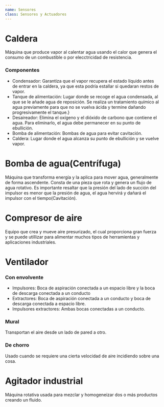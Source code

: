```yaml
---
name: Sensores
class: Sensores y Actuadores
---
```

# Caldera

Máquina que produce vapor al calentar agua usando el calor que genera el consumo de un combustible o por elecctricidad de resistencia.

### Componentes

- Condensador: Garantiza que el vapor recupera el estado líquido antes de entrar en la caldera, ya que esta podría estallar si quedaran restos de vapor.
- Tanque de alimentación: Lugar donde se recoge el agua condensada, al que se le añade agua de reposición. Se realiza un tratamiento químico al agua previamente para que no se vuelva ácida y termine dañando progresivamente el tanque.}
- Desaireador: Elimina el oxígeno y el dióxido de carbono que contiene el agua. Para eliminarlo, el agua debe permanecer en su punto de ebullición.
- Bomba de alimentación: Bombas de agua para evitar cavitación.
- Caldera: Lugar donde el agua alcanza su punto de ebullición y se vuelve vapor.

# Bomba de agua(Centrífuga)

Máquina que transforma energía y la aplica para mover agua, generalmente de forma ascendente. Consta de una pieza que rota y genera un flujo de agua rotativo. Es importante resaltar que la presión del lado de succión del impulsor es menor que la presión de agua, el agua hervirá y dañará el impulsor con el tiempo(Cavitación).

# Compresor de aire

Equipo que crea y mueve aire presurizado, el cual proporciona gran fuerza y se puede utillizar para alimentar muchos tipos de herramientas y aplicaciones industriales.

# Ventilador

### Con envolvente
- Impulsores:  Boca de aspiración conectada  a un espacio libre y la boca de descarga conectada a un conducto
- Extractores: Boca de aspiración conectada a un conducto y boca de descarga conectada a espacio libre.
- Impulsores extractores: Ambas bocas conectadas a un conducto.

### Mural
Transportan  el aire desde un lado de pared a otro.

### De chorro
Usado cuando se requiere una cierta velocidad de aire incidiendo sobre una cosa.

# Agitador industrial

Máquina rotativa usada para mezclar y homogeneizar dos o más productos creando un fluido. 

